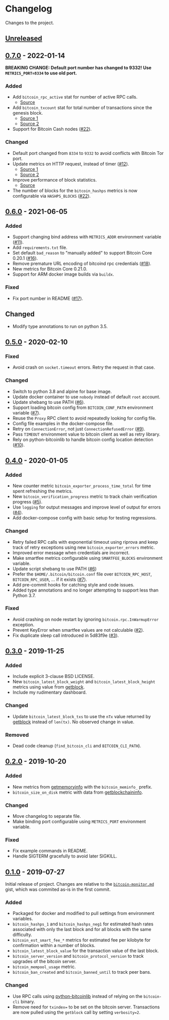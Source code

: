 # Changelog
Changes to the project.

## [Unreleased]


## [0.7.0] - 2022-01-14

**BREAKING CHANGE: Default port number has changed to 9332! Use `METRICS_PORT=8334` to use old port.**

### Added
- Add `bitcoin_rpc_active` stat for number of active RPC calls.
  - [Source](https://github.com/EchterAgo/bitcoin-prometheus-exporter/commit/cc2a804e214556414c7184830166242c34d42457)
- Add `bitcoin_txcount` stat for total number of transactions since the genesis block.
  - [Source 1](https://github.com/EchterAgo/bitcoin-prometheus-exporter/commit/b368138574641e4e26a8a2dfc8be6eede82f4a73)
  - [Source 2](https://github.com/EchterAgo/bitcoin-prometheus-exporter/commit/a9a6b250f463906c1b1f9446d9a689c78c4add6d)
- Support for Bitcoin Cash nodes ([#22][pr-22]).

[pr-22]: https://github.com/jvstein/bitcoin-prometheus-exporter/pull/22

### Changed
- Default port changed from `8334` to `9332` to avoid conflicts with Bitcoin Tor port.
- Update metrics on HTTP request, instead of timer ([#12][issue-12]).
  - [Source 1](https://github.com/EchterAgo/bitcoin-prometheus-exporter/commit/c8382240b7a931503dfdd4c8cf89a8415326caf6)
  - [Source 2](https://github.com/EchterAgo/bitcoin-prometheus-exporter/commit/89212072386307fcb6a9f062ee7f958a266b1075)
- Improve performance of block statistics.
  - [Source](https://github.com/EchterAgo/bitcoin-prometheus-exporter/commit/9c018bf081bfdc604af03d8dedd125197401b2de)
- The number of blocks for the `bitcoin_hashps` metrics is now configurable via `HASHPS_BLOCKS` ([#22][pr-22]).

[issue-12]: https://github.com/jvstein/bitcoin-prometheus-exporter/issues/12


## [0.6.0] - 2021-06-05

### Added
- Support changing bind address with `METRICS_ADDR` environment variable ([#11][pr-11]).
- Add `requirements.txt` file.
- Set default `bad_reason` to "manually added" to support Bitcoin Core 0.20.1 ([#16][pr-16]).
- Remove premature URL encoding of bitcoind rpc credentials ([#18][pr-18]).
- New metrics for Bitcoin Core 0.21.0.
- Support for ARM docker image builds via `buildx`.

[pr-11]: https://github.com/jvstein/bitcoin-prometheus-exporter/pull/11
[pr-16]: https://github.com/jvstein/bitcoin-prometheus-exporter/pull/16
[pr-18]: https://github.com/jvstein/bitcoin-prometheus-exporter/pull/18

### Fixed
- Fix port number in README ([#17][pr-17]).

[pr-17]: https://github.com/jvstein/bitcoin-prometheus-exporter/pull/17

## Changed
- Modify type annotations to run on python 3.5.


## [0.5.0] - 2020-02-10

### Fixed
- Avoid crash on `socket.timeout` errors. Retry the request in that case.

### Changed
- Switch to python 3.8 and alpine for base image.
- Update docker container to use `nobody` instead of default `root` account.
- Update shebang to use PATH ([#6][pr-6]).
- Support loading bitcoin config from `BITCOIN_CONF_PATH` environment variable ([#7][pr-7]).
- Reuse the `Proxy` RPC client to avoid repeatedly looking for config file.
- Config file examples in the docker-compose file.
- Retry on `ConnectionError`, not just `ConnectionRefusedError` ([#9][pr-9]).
- Pass `TIMEOUT` environment value to bitcoin client as well as retry library.
- Rely on python-bitcoinlib to handle bitcoin config location detection ([#10][pr-10]).

[pr-6]: https://github.com/jvstein/bitcoin-prometheus-exporter/pull/6
[pr-7]: https://github.com/jvstein/bitcoin-prometheus-exporter/pull/7
[pr-9]: https://github.com/jvstein/bitcoin-prometheus-exporter/pull/9
[pr-10]: https://github.com/jvstein/bitcoin-prometheus-exporter/pull/10


## [0.4.0] - 2020-01-05

### Added
- New counter metric `bitcoin_exporter_process_time_total` for time spent refreshing the metrics.
- New `bitcoin_verification_progress` metric to track chain verification progress ([#5][pr-5]).
- Use `logging` for output messages and improve level of output for errors ([#4][issue-4]).
- Add docker-compose config with basic setup for testing regressions.

[pr-5]: https://github.com/jvstein/bitcoin-prometheus-exporter/pull/5
[issue-4]: https://github.com/jvstein/bitcoin-prometheus-exporter/issues/4

### Changed
- Retry failed RPC calls with exponential timeout using riprova and keep track of retry exceptions using new
  `bitcoin_exporter_errors` metric.
- Improved error message when credentials are incorrect.
- Make smartfee metrics configurable using `SMARTFEE_BLOCKS` environment variable.
- Update script shebang to use PATH ([#6][pr-6])
- Prefer the `$HOME/.bitcoin/bitcoin.conf` file over `BITCOIN_RPC_HOST`, `BITCOIN_RPC_USER`, ... if it exists ([#7][pr-7]).
- Add pre-commit hooks for catching style and code issues.
- Added type annotations and no longer attempting to support less than Python 3.7.

[pr-6]: https://github.com/jvstein/bitcoin-prometheus-exporter/pull/6
[pr-7]: https://github.com/jvstein/bitcoin-prometheus-exporter/pull/7

### Fixed
- Avoid crashing on node restart by ignoring `bitcoin.rpc.InWarmupError` exception.
- Prevent KeyError when smartfee values are not calculable ([#2][issue-2]).
- Fix duplicate sleep call introduced in 5d83f9e ([#3][issue-3]).

[issue-2]: https://github.com/jvstein/bitcoin-prometheus-exporter/issues/2
[issue-3]: https://github.com/jvstein/bitcoin-prometheus-exporter/issues/3


## [0.3.0] - 2019-11-25

### Added
- Include explicit 3-clause BSD LICENSE.
- New `bitcoin_latest_block_weight` and `bitcoin_latest_block_height` metrics using value from [getblock].
- Include my rudimentary dashboard.

### Changed
- Update `bitcoin_latest_block_txs` to use the `nTx` value returned by [getblock] instead of `len(tx)`. No observed change in value.

### Removed
- Dead code cleanup (`find_bitcoin_cli` and `BITCOIN_CLI_PATH`).

[getblock]: https://bitcoincore.org/en/doc/0.18.0/rpc/blockchain/getblock/


## [0.2.0] - 2019-10-20

### Added
- New metrics from [getmemoryinfo] with the `bitcoin_meminfo_` prefix.
- `bitcoin_size_on_disk` metric with data from [getblockchaininfo].

[getmemoryinfo]: https://bitcoincore.org/en/doc/0.18.0/rpc/control/getmemoryinfo/
[getblockchaininfo]: https://bitcoincore.org/en/doc/0.18.0/rpc/blockchain/getblockchaininfo/

### Changed
- Move changelog to separate file.
- Make binding port configurable using `METRICS_PORT` environment variable.

### Fixed
- Fix example commands in README.
- Handle SIGTERM gracefully to avoid later SIGKILL.


## [0.1.0] - 2019-07-27

Initial release of project. Changes are relative to the [`bitcoin-monitor.md`][source-gist] gist, which was commited
as-is in the first commit.

[source-gist]: https://gist.github.com/ageis/a0623ae6ec9cfc72e5cb6bde5754ab1f

### Added
- Packaged for docker and modified to pull settings from environment variables.
- `bitcoin_hashps_1` and `bitcoin_hashps_neg1` for estimated hash rates associated with only the last block and for all blocks with the same difficulty.
- `bitcoin_est_smart_fee_*` metrics for estimated fee per kilobyte for confirmation within a number of blocks.
- `bitcoin_latest_block_value` for the transaction value of the last block.
- `bitcoin_server_version` and `bitcoin_protocol_version` to track upgrades of the bitcoin server.
- `bitcoin_mempool_usage` metric.
- `bitcoin_ban_created` and `bitcoin_banned_until` to track peer bans.

### Changed
- Use RPC calls using [python-bitcoinlib] instead of relying on the `bitcoin-cli` binary.
- Remove need for `txindex=` to be set on the bitcoin server. Transactions are now pulled using the `getblock` call by setting `verbosity=2`.

[python-bitcoinlib]: https://github.com/petertodd/python-bitcoinlib

[Unreleased]: https://github.com/jvstein/bitcoin-prometheus-exporter/compare/v0.7.0...HEAD
[0.7.0]: https://github.com/jvstein/bitcoin-prometheus-exporter/compare/v0.6.0...v0.7.0
[0.6.0]: https://github.com/jvstein/bitcoin-prometheus-exporter/compare/v0.5.0...v0.6.0
[0.5.0]: https://github.com/jvstein/bitcoin-prometheus-exporter/compare/v0.4.0...v0.5.0
[0.4.0]: https://github.com/jvstein/bitcoin-prometheus-exporter/compare/v0.3.0...v0.4.0
[0.3.0]: https://github.com/jvstein/bitcoin-prometheus-exporter/compare/v0.2.0...v0.3.0
[0.2.0]: https://github.com/jvstein/bitcoin-prometheus-exporter/compare/v0.1.0...v0.2.0
[0.1.0]: https://github.com/jvstein/bitcoin-prometheus-exporter/compare/5abac0a8c58a9c0a79c6493b3273e04fda7b050f...v0.1.0
